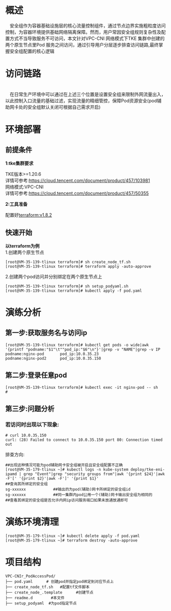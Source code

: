 # 概述
&emsp;安全组作为容器基础设施层的核心流量控制组件，通过节点边界实施粗粒度访问控制，为容器环境提供基础网络隔离保障。然而，用户常因安全组规则复杂性及配置方式不当导致服务不可访问，本文针对VPC-CNI 网络模式下TKE 集群中创建的两个原生节点里Pod 服务之间访问，通过引导用户分层逐步排查访问链路,最终掌握安全组配置的核心逻辑


# 访问链路

 <br>&emsp;在日常生产环境中可以通过在上述三个位置是设置安全组来限制外网流量出入，以此控制入口流量的基础过滤，实现流量的精细管控，保障Pod资源安全(pod辅助网卡处的安全组默认关闭可根据自己需求开启)

# 环境部署
## 前提条件
**1:tke集群要求**

TKE版本>=1.20.6
<br>详情可参考:https://cloud.tencent.com/document/product/457/103981<br>
网络模式:VPC-CNI<br>
详情可参考:https://cloud.tencent.com/document/product/457/50355

**2:工具准备**

配置好[terraform:v1.8.2](https://developer.hashicorp.com/terraform)
## 快速开始
**以terraform为例**<br>
 1.创建两个原生节点
```
[root@VM-35-139-tlinux terraform]# sh create_node_tf.sh
[root@VM-35-139-tlinux terraform]# terraform apply -auto-approve
```
 2.创建两个pod访问并分别绑定在两个原生节点上

```
[root@VM-35-139-tlinux terraform]# sh setup_podyaml.sh
[root@VM-35-139-tlinux terraform]# kubectl apply -f pod.yaml
```

# 演练分析
## 第一步:获取服务名与访问ip
```
[root@VM-35-139-tlinux terraform]# kubectl get pods -o wide|awk '{printf "podname:"$1"\t""pod_ip:"$6"\n"}'|grep -v "NAME"|grep -v IP
podname:nginx-pod       pod_ip:10.0.35.23
podname:nginx-pod2      pod_ip:10.0.35.150
```
## 第二步:登录任意pod
```
[root@VM-35-139-tlinux terraform]# kubectl exec -it nginx-pod -- sh
#
```
## 第三步:问题分析
### 若访问时出现以下现象:
```
# curl 10.0.35.150
curl: (28) Failed to connect to 10.0.35.150 port 80: Connection timed out
```
排查方向:
```
##出现这种情况可能为pod辅助网卡安全组被开启且安全组配置不正确
[root@VM-35-179-tlinux ~]# kubectl logs -n kube-system deploy/tke-eni-ipamd | grep "Event"|grep "security groups from"|awk '{print $24}'|awk -F'[' '{print $2}'|awk -F']' '{print $1}'                            ##查询其所绑定的安全组
sg-xxxxxx            ##输出的为pod(辅助)网卡所绑定的安全组id
sg-xxxxxx            ##同一集群内pod公用一个(辅助)网卡输出安全组为相同的
##查看其绑定的安全组是否允许内网ip访问服务端口如果未放通放通即可
```
# 演练环境清理
```
[root@VM-35-179-tlinux ~]# kubectl delete apply -f pod.yaml
[root@VM-35-179-tlinux ~]# terraform destroy -auto-approve
```
# 项目结构
```
VPC-CNIr_PodAccessPod/  
├── pod.yaml      # 创建pod并指定pod绑定到对应节点上
├── create_node_tf.sh   #配置tf文件脚本
├── create_node_.template      #创建节点
├── readme.d        #本文件
├── setup_podyaml  #为pod指定节点
```

